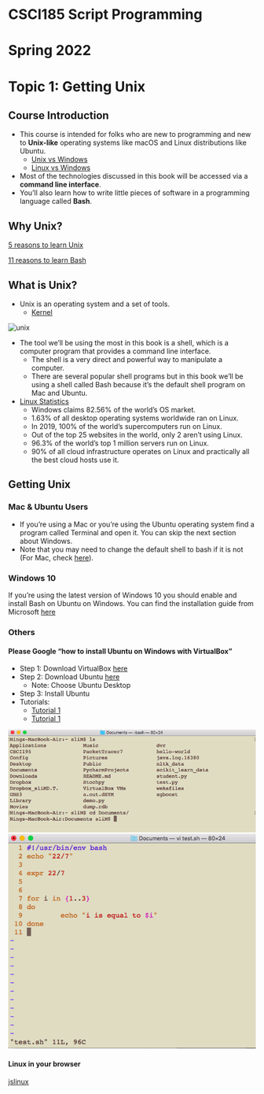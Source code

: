 # CSCI185 Script Programming
# Spring 2022
# Topic 1: Getting Unix
## Course Introduction
+ This course is intended for folks who are new to programming and new to **Unix-like** operating systems like macOS and Linux distributions like Ubuntu.
  - [Unix vs Windows](https://www.geeksforgeeks.org/difference-between-unix-and-windows-operating-system/)
  - [Linux vs Windows](https://www.guru99.com/linux-differences.html)
+ Most of the technologies discussed in this book will be accessed via a **command line interface**.
+ You’ll also learn how to write little pieces of software in a programming language called **Bash**.
## Why Unix?
[5 reasons to learn Unix](https://www.edureka.co/blog/top-reasons-to-learn-unix-shell-scripting/)

[11 reasons to learn Bash](https://www.dataquest.io/blog/why-learn-the-command-line/)
## What is Unix?
+ Unix is an operating system and a set of tools.
  - [Kernel](https://en.wikipedia.org/wiki/Kernel_(operating_system))

![unix](https://kuldeepsarena.files.wordpress.com/2019/01/os_architecture.png?w=656)

+ The tool we’ll be using the most in this book is a shell, which is a computer program that provides a command line interface.
  - The shell is a very direct and powerful way to manipulate a computer.
  - There are several popular shell programs but in this book we’ll be using a shell called Bash because it’s the default shell program on Mac and Ubuntu.
+ [Linux Statistics](https://hostingtribunal.com/blog/linux-statistics/#gref)
  - Windows claims 82.56% of the world’s OS market.
  - 1.63% of all desktop operating systems worldwide ran on Linux.
  - In 2019, 100% of the world’s supercomputers run on Linux.
  - Out of the top 25 websites in the world, only 2 aren’t using Linux.
  - 96.3% of the world’s top 1 million servers run on Linux.
  - 90% of all cloud infrastructure operates on Linux and practically all the best cloud hosts use it.
## Getting Unix
### Mac & Ubuntu Users
+ If you’re using a Mac or you’re using the Ubuntu operating system find a program called Terminal and open it. You can skip the next section about Windows.
+ Note that you may need to change the default shell to bash if it is not (For Mac, check [here](https://www.howtogeek.com/444596/how-to-change-the-default-shell-to-bash-in-macos-catalina/)).
### Windows 10
If you’re using the latest version of Windows 10 you should enable and install Bash on Ubuntu on Windows. You can find the installation guide from Microsoft [here](https://docs.microsoft.com/en-us/windows/wsl/install-win10?redirectedfrom=MSDN)
### Others
#### Please Google “how to install Ubuntu on Windows with VirtualBox” 
+ Step 1: Download VirtualBox [here](https://www.virtualbox.org/)
+ Step 2: Download Ubuntu [here](https://ubuntu.com/#download)
  - Note: Choose Ubuntu Desktop
+ Step 3: Install Ubuntu 
+ Tutorials:
  - [Tutorial 1](https://www.youtube.com/watch?v=QbmRXJJKsvs)
  - [Tutorial 1](https://www.youtube.com/watch?v=BkXit-KHVsE)


![](../Resources/bs1.png)
![](../Resources/bs2.png)

#### Linux in your browser
[jslinux](https://bellard.org/jslinux/)
